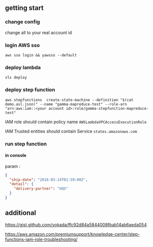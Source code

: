  
## getting start 

### change config 
change all <your account id> to your real account id 

### login AWS sso 
```shell
aws sso login && yawsso --default
```

### deploy lambda

```shell
sls deploy 
```

### deploy step function 

```
aws stepfunctions  create-state-machine --definition "$(cat demo.asl.json)" --name "gamma-mapreduce-test" --role-arn "arn:aws:iam::<your account id>:role/gamma-stepfunction-mapreduce-test"
```

IAM role should contain policy name `AWSLambdaVPCAccessExecutionRole`

IAM Trusted entities should contain Service `states.amazonaws.com`

### run step function 

#### in console 
param :
```json
{
  "ship-date": "2016-03-14T01:59:00Z",
  "detail": {
    "delivery-partner": "UQS"
  }
}

```



##  additional


https://gist.github.com/yokada/ffc92d84a5844008fbab14ab6aeda054

https://aws.amazon.com/premiumsupport/knowledge-center/step-functions-iam-role-troubleshooting/